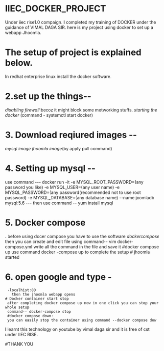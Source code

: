 # IIEC_DOCKER_PROJECT
Under iiec rise1.0 compaign. I completed my training of DOCKER under the guidance of VIMAL DAGA SIR. 
here is my project using docker to set up a webapp Jhoomla.
# The setup of project is explained below.
 In redhat enterprise linux install the docker software.
# 2.set up the things--
*disabling firewall* becoz it might block some metworking stuffs.
                       *starting the docker* (command - systemctl start docker)
# 3. Download reqiured images -- 
*mysql image*
                               *jhoomla image*(by apply pull command)
# 4. Setting up mysql -- 
use command --- docker run -it -e MYSQL_ROOT_PASSWORD=(any password you like) -e MYSQL_USER=(any user name) -e MYSQL_PASSWORD=(any password(recommended not to use root password) -e MYSQL_DATABASE=(any database name) --name joomladb mysql:5.6
                   --- then use command -- yum install mysql
# 5. Docker compose
.   before using docer compose you have to use the software *dockercompose*
     then you can create and edit file using command-- vim docker-compose.yml
      write all the command in the file and save it
   	#docker compose up
	use command docker -compose up to complete the setup
	# jhoomla started
# 6. open google and type -
	 -localhist:80 
	   then the jhoomla webapp opens
	# Docker container start stop
	 after completing docker compose up now in one click you can stop your whole setup
	 command-- docker-compose stop
	 #docker compose down:
	 you can easily stop the container using command --docker compose dow
	 
I learnt this technology on youtube by vimal daga sir and it is free of cst under IIEC RISE.
	
#THANK YOU
